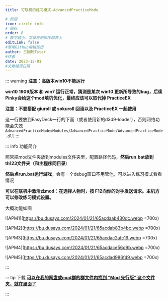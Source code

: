 ```yaml
---
title: 可联机的练习模式-AdvancedPracticeMode

# 标题
icon: circle-info
# 图标
order: 8
# 数字越小，文章左侧排序越靠上
editLink: false
#禁用Github编辑按钮
author: 三回転Tstar
#作者
date: 2023-12-01
#文章编辑日期
---
```



::: warning
**注意：高版本win10不能运行**

**win10 1909版本 和 win7 运行正常，猜测是某次 win10 更新所导致的bug，后续Pinky会给这个mod填坑优化，最终应该可以取代掉 PracticeEX**

**注意：不要搭配 giuroll 或 sokuroll 回滚以及 PracticeEX 一起使用**

这一行要放到EasyDeck一行的下面（或者使用新的d3d9-loader），否则网络功能会失效
`AdvancedPracticeMode=Modules/AdvancedPracticeMode/AdvancedPracticeMode.dll`
:::

::: info 功能简介

照常把mod文件夹放到modules文件夹里，配置路径代码，**然后run.bat放到th123文件夹（和主程序同目录**）

**然后点run.bat运行游戏**，会有一个debug窗口不用管他，可以进入练习模式看看情况

**可以在联机中激活此mod：在选择人物时，按 F12向你的对手发送请求。主机方可以修改练习模式设置。**

大概功能如图

![APM1](https://bu.dusays.com/2024/01/21/65acdaab430dc.webp =700x)

![APM2](https://bu.dusays.com/2024/01/21/65acdab83b4bc.webp =700x)

![APM3](https://bu.dusays.com/2024/01/21/65acdac2afc19.webp =700x)

![APM4](https://bu.dusays.com/2024/01/21/65acdace56d9b.webp =700x)

![APM5](https://bu.dusays.com/2024/01/21/65acdad986f49.webp =700x)

::: 

::: tip 下载
**[**可以在我的网盘或mod群的群文件内找到 “Mod 先行版” 这个文件夹，就在里面了**](/about/)**

:::
